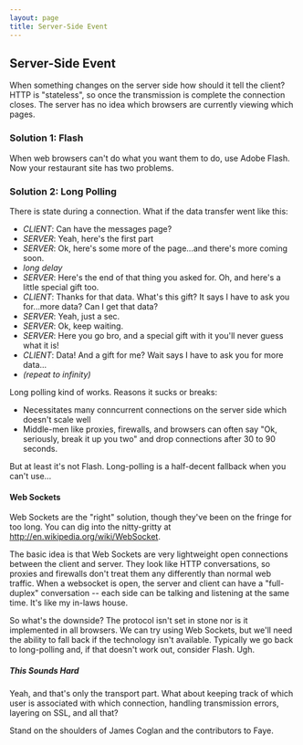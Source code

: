 ```yaml
---
layout: page
title: Server-Side Event
---
```


## Server-Side Event

When something changes on the server side how should it tell the client? HTTP is "stateless", so once the transmission is complete the connection closes. The server has no idea which browsers are currently viewing which pages.

### Solution 1: Flash

When web browsers can't do what you want them to do, use Adobe Flash. Now your restaurant site has two problems.

### Solution 2: Long Polling

There is state during a connection. What if the data transfer went like this:

* *CLIENT*: Can have the messages page?
* *SERVER*: Yeah, here's the first part
* *SERVER*: Ok, here's some more of the page...and there's more coming soon.
* *long delay*
* *SERVER*: Here's the end of that thing you asked for. Oh, and here's a little special gift too.
* *CLIENT*: Thanks for that data. What's this gift? It says I have to ask you for...more data? Can I get that data?
* *SERVER*: Yeah, just a sec.
* *SERVER*: Ok, keep waiting.
* *SERVER*: Here you go bro, and a special gift with it you'll never guess what it is!
* *CLIENT*: Data! And a gift for me? Wait says I have to ask you for more data...
* *(repeat to infinity)*

Long polling kind of works. Reasons it sucks or breaks:

* Necessitates many conncurrent connections on the server side which doesn't scale well
* Middle-men like proxies, firewalls, and browsers can often say "Ok, seriously, break it up you two" and drop connections after 30 to 90 seconds.

But at least it's not Flash. Long-polling is a half-decent fallback when you can't use...

#### Web Sockets

Web Sockets are the "right" solution, though they've been on the fringe for too long. You can dig into the nitty-gritty at http://en.wikipedia.org/wiki/WebSocket.

The basic idea is that Web Sockets are very lightweight open connections between the client and server. They look like HTTP conversations, so proxies and firewalls don't treat them any differently than normal web traffic. When a websocket is open, the server and client can have a "full-duplex" conversation -- each side can be talking and listening at the same time. It's like my in-laws house.

So what's the downside? The protocol isn't set in stone nor is it implemented in all browsers. We can try using Web Sockets, but we'll need the ability to fall back if the technology isn't available. Typically we go back to long-polling and, if that doesn't work out, consider Flash. Ugh.

##### This Sounds Hard

Yeah, and that's only the transport part. What about keeping track of which user is associated with which connection, handling transmission errors, layering on SSL, and all that?

Stand on the shoulders of James Coglan and the contributors to Faye.
